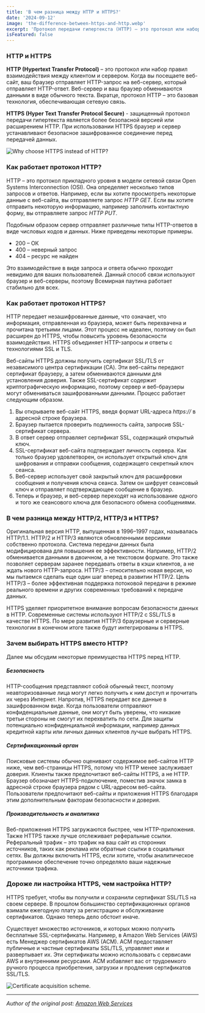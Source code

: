 ```yaml
---
title: 'В чем разница между HTTP и HTTPS?'
date: '2024-09-12'
image: 'the-difference-between-https-and-http.webp'
excerpt: 'Протокол передачи гипертекста (HTTP) – это протокол или набор правил взаимодействия между клиентом и сервером. '
isFeatured: false
---
```


### HTTP и HTTPS

**HTTP (Hypertext Transfer Protocol)** – это протокол или набор правил взаимодействия между клиентом и сервером. Когда вы посещаете веб-сайт, ваш браузер отправляет HTTP-запрос на веб-сервер, который отправляет HTTP-ответ. Веб-сервер и ваш браузер обмениваются данными в виде обычного текста. Вкратце, протокол HTTP – это базовая технология, обеспечивающая сетевую связь. 

**HTTPS (Hyper Text Transfer Protocol Secure)** - защищенный протокол передачи гипертекста является более безопасной версией или расширением HTTP. При использовании HTTPS браузер и сервер устанавливают безопасное зашифрованное соединение перед передачей данных.

![Why choose HTTPS instead of HTTP?](why-choose-HTTPS.webp)

### Как работает протокол HTTP?

HTTP – это протокол прикладного уровня в модели сетевой связи Open Systems Interconnection (OSI). Она определяет несколько типов запросов и ответов. Например, если вы хотите просмотреть некоторые данные с веб-сайта, вы отправляете запрос _HTTP GET_. Если вы хотите отправить некоторую информацию, например заполнить контактную форму, вы отправляете запрос _HTTP PUT_.

Подобным образом сервер отправляет различные типы HTTP-ответов в виде числовых кодов и данных. Ниже приведены некоторые примеры.

-   200 – ОК
-   400 – неверный запрос
-   404 – ресурс не найден

Это взаимодействие в виде запроса и ответа обычно проходит невидимо для ваших пользователей. Данный способ связи используют браузер и веб-серверы, поэтому Всемирная паутина работает стабильно для всех.

### Как работает протокол HTTPS?

HTTP передает незашифрованные данные, что означает, что информация, отправленная из браузера, может быть перехвачена и прочитана третьими лицами. Этот процесс не идеален, поэтому он был расширен до HTTPS, чтобы повысить уровень безопасности взаимодействия. HTTPS объединяет HTTP-запросы и ответы с технологиями SSL и TLS.

Веб-сайты HTTPS должны получить сертификат SSL/TLS от независимого центра сертификации (CA). Эти веб-сайты передают сертификат браузеру, а затем обмениваются данными для установления доверия. Также SSL-сертификат содержит криптографическую информацию, поэтому сервер и веб-браузеры могут обмениваться зашифрованными данными. Процесс работает следующим образом.

1. Вы открываете веб-сайт HTTPS, введя формат URL-адреса _https://_ в адресной строке браузера.
2. Браузер пытается проверить подлинность сайта, запросив SSL-сертификат сервера.
3. В ответ сервер отправляет сертификат SSL, содержащий открытый ключ.
4. SSL-сертификат веб-сайта подтверждает личность сервера. Как только браузер удовлетворен, он использует открытый ключ для шифрования и отправки сообщения, содержащего секретный ключ сеанса.
5. Веб-сервер использует свой закрытый ключ для расшифровки сообщения и получения ключа сеанса. Затем он шифрует сеансовый ключ и отправляет подтверждающее сообщение в браузер.
6. Теперь и браузер, и веб-сервер переходят на использование одного и того же сеансового ключа для безопасного обмена сообщениями.

### В чем разница между HTTP/2, HTTP/3 и HTTPS?

Оригинальная версия HTTP, выпущенная в 1996–1997 годах, называлась HTTP/1.1. HTTP/2 и HTTP/3 являются обновленными версиями собственно протокола. Система передачи данных была модифицирована для повышения ее эффективности. Например, HTTP/2 обменивается данными в двоичном, а не текстовом формате. Это также позволяет серверам заранее передавать ответы в кэши клиентов, а не ждать нового HTTP-запроса. HTTP/3 – относительно новая версия, но мы пытаемся сделать еще один шаг вперед в развитии HTTP/2. Цель HTTP/3 – более эффективная поддержка потоковой передачи в режиме реального времени и других современных требований к передаче данных.

HTTPS уделяет приоритетное внимание вопросам безопасности данных в HTTP. Современные системы используют HTTP/2 с SSL/TLS в качестве HTTPS. По мере развития HTTP/3 браузерные и серверные технологии в конечном итоге также будут интегрированы в HTTPS.

### Зачем выбирать HTTPS вместо HTTP?

Далее мы обсудим некоторые преимущества HTTPS перед HTTP.

##### Безопасность

HTTP-сообщения представляют собой обычный текст, поэтому неавторизованные лица могут легко получить к ним доступ и прочитать их через Интернет. Напротив, HTTPS передает все данные в зашифрованном виде. Когда пользователи отправляют конфиденциальные данные, они могут быть уверены, что никакие третьи стороны не смогут их перехватить по сети. Для защиты потенциально конфиденциальной информации, например данных кредитной карты или личных данных клиентов лучше выбрать HTTPS.

##### Сертификационный орган

Поисковые системы обычно оценивают содержимое веб-сайтов HTTP ниже, чем веб-страницы HTTPS, потому что HTTP менее заслуживает доверия. Клиенты также предпочитают веб-сайты HTTPS, а не HTTP. Браузер обозначает HTTPS-подключение, поместив значок замка в адресной строке браузера рядом с URL-адресом веб-сайта. Пользователи предпочитают веб-сайты и приложения HTTPS благодаря этим дополнительным факторам безопасности и доверия.

##### Производительность и аналитика

Веб-приложения HTTPS загружаются быстрее, чем HTTP-приложения. Также HTTPS также лучше отслеживает реферальные ссылки. Реферальный трафик – это трафик на ваш сайт из сторонних источников, таких как реклама или обратные ссылки в социальных сетях. Вы должны включить HTTPS, если хотите, чтобы аналитическое программное обеспечение точно определяло ваши надежные источники трафика.

### Дороже ли настройка HTTPS, чем настройка HTTP?

HTTPS требует, чтобы вы получили и сохранили сертификат SSL/TLS на своем сервере. В прошлом большинство сертификационных органов взимали ежегодную плату за регистрацию и обслуживание сертификатов. Однако теперь дело обстоит иначе.

Существует множество источников, и которых можно получить бесплатные SSL-сертификаты. Например, в Amazon Web Services (AWS) есть Менеджер сертификатов AWS (ACM). ACM предоставляет публичные и частные сертификаты SSL/TLS, управляет ими и развертывает их. Эти сертификаты можно использовать с сервисами AWS и внутренними ресурсами. ACM избавляет вас от трудоемкого ручного процесса приобретения, загрузки и продления сертификатов SSL/TLS.

![Certificate acquisition scheme.](certificates.png)

---

_Author of the original post: [Amazon Web Services](https://aws.amazon.com/ 'Amazon Web Services (AWS) is the world’s most comprehensive and broadly adopted cloud, offering over 200 fully featured services from data centers globally.')_

